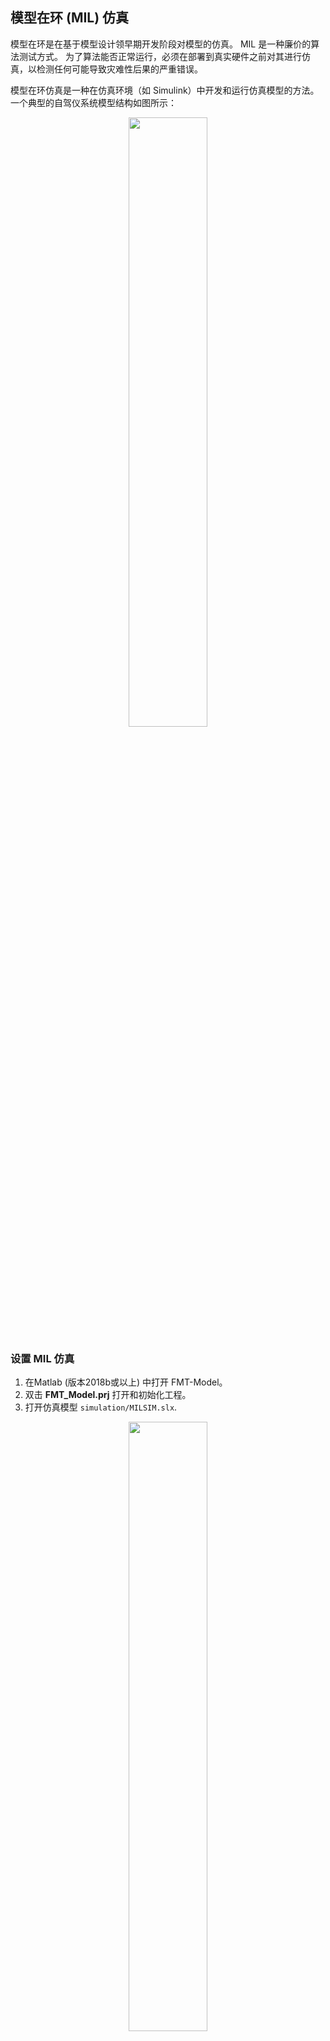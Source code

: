 
## 模型在环 (MIL) 仿真

模型在环是在基于模型设计领早期开发阶段对模型的仿真。 MIL 是一种廉价的算法测试方式。 为了算法能否正常运行，必须在部署到真实硬件之前对其进行仿真，以检测任何可能导致灾难性后果的严重错误。

模型在环仿真是一种在仿真环境（如 Simulink）中开发和运行仿真模型的方法。 一个典型的自驾仪系统模型结构如图所示：
<p align="center">
 <img src="figures/mil_model.png" width="50%">
</p>

### 设置 MIL 仿真

1. 在Matlab (版本2018b或以上) 中打开 FMT-Model。
2. 双击 **FMT_Model.prj** 打开和初始化工程。
3. 打开仿真模型 `simulation/MILSIM.slx`.
<p align="center">
   	<img src="./figures/milsim.png" width="50%">
</p>


### RC Input
遥控（Remote Control）输入可以由`MILSIM/FCS/RC`模块生成。目前可以选择四种选项。要更改活动选项，右键单击空白区域，然后选择*Variant->Label Model Active Choice*。

- **摇杆**：通过插入摇杆发送遥控信号，例如带有USB线的游戏手柄。
- **Mavlink**：遥控信号通过飞行控制器通过mavlink协议发送。因此，您需要将遥控接收器连接到飞行控制器，并将其连接到计算机。确保`fmtconfig.h`中的`#define FMT_OUTPUT_PILOT_CMD`宏未被注释，并且您的飞行控制器可以正确接收遥控信号。
- **遥控器模拟信号**：遥控信号由Simulink滑块模块构建。可以模拟一个假的遥控信号。
- **None**：用于构建没有遥控（遥控断开连接）的情况。因此，您可以使用其他输入源，例如地面站或机载计算机来控制车辆。

### GCS Input
地面控制站（GCS）输入可以由`MILSIM/FCS/GCS`模块生成。您可以使用GCS发送指令来控制车辆。

您还可以通过GCS设置模式。由于遥控（RC）具有比GCS更高的优先级，因此您需要使遥控无效（选择无），然后才能通过GCS设置模式。

### Auto Command
自动命令用于向FMS发送外部控制指令。只有在Offboard模式激活时，自动命令才有效。

### Mission Data
任务数据用于向FMS发送航点数据。任务数据符合mavlink任务协议。更多信息请参考相关资料 [Mission Protocol · MAVLink Developer Guide](https://mavlink.io/en/services/mission.html).

### Visualization

默认的可视化工具是MATLAB 3D。双击Simulink可视化模块`MILSIM/Virtualization/3D_Visualization/Matlab_3D/Visualization/VR Sink`。将视点设置为*Isometric - No Rotation*。

<p align="center">
	<img src="./figures/milvisualize.jpg" width="45%">
</p>

<p align="center">
	<img src="./figures/matlab_3D.png" width="45%">
</p>

对象模型生成车辆状态，例如姿态、位置等。这些信息可以发送到任何可视化软件，如Flightgear、Gazebo、Webots等。

<p align="center">
	<img src="./figures/flightgear.png" width="645">
</p>

### Run Simulation
有多种方法可以运行MIL仿真，您可以像控制真实车辆一样进行控制。这里我们只介绍一种执行*Mission*模式仿真的方法。

1. 将RC的活动选择设置为*无*。
2. 将GCS模式设置为*PilotMode.Mission*。
3. 点击运行按钮开始仿真。
4. 将GCS的cmd_1从*FMS_Cmd.None*更改为*FMS_Cmd.PreArm*（当cmd_1被激活时）。

### Data Analyze
当仿真完成后，您可以通过*Simulation Data Inspector*分析仿真数据来检查仿真结果。
<p align="center">
	<img src="./figures/mil_sdi.png" width="40%">
</p>